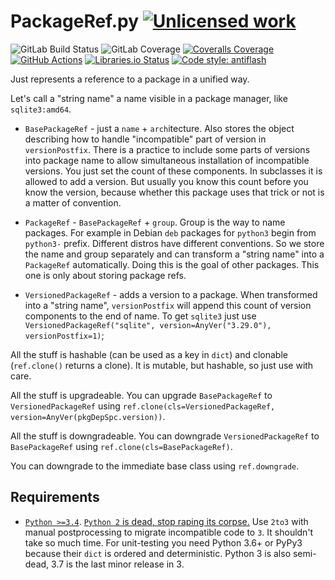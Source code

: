 PackageRef.py [![Unlicensed work](https://raw.githubusercontent.com/unlicense/unlicense.org/master/static/favicon.png)](https://unlicense.org/)
=============
![GitLab Build Status](https://gitlab.com/KOLANICH/PackageRef.py/badges/master/pipeline.svg)
![GitLab Coverage](https://gitlab.com/KOLANICH/PackageRef.py/badges/master/coverage.svg)
[![Coveralls Coverage](https://img.shields.io/coveralls/prebuilder/PackageRef.py.svg)](https://coveralls.io/r/prebuilder/PackageRef.py)
[![GitHub Actions](https://github.com/prebuilder/PackageRef.py/workflows/CI/badge.svg)](https://github.com/prebuilder/PackageRef.py/actions/)
[![Libraries.io Status](https://img.shields.io/librariesio/github/prebuilder/PackageRef.py.svg)](https://libraries.io/github/prebuilder/PackageRef.py)
[![Code style: antiflash](https://img.shields.io/badge/code%20style-antiflash-FFF.svg)](https://github.com/KOLANICH-tools/antiflash.py)

Just represents a reference to a package in a unified way.

Let's call a "string name" a name visible in a package manager, like `sqlite3:amd64`.

* `BasePackageRef` - just a `name` + `arch`itecture. Also stores the object describing how to handle "incompatible" part of version in `versionPostfix`. There is a practice to include some parts of versions into package name to allow simultaneous installation of incompatible versions. You just set the count of these components. In subclasses it is allowed to add a version. But usually you know this count before you know the version, because whether this package uses that trick or not is a matter of convention.

* `PackageRef` - `BasePackageRef` + `group`. Group is the way to name packages. For example in Debian `deb` packages for `python3` begin from `python3-` prefix. Different distros have different conventions. So we store the name and group separately and can transform a "string name" into a `PackageRef` automatically. Doing this is the goal of other packages. This one is only about storing package refs.
* `VersionedPackageRef` - adds a version to a package. When transformed into a "string name", `versionPostfix` will append this count of version components to the end of name. To get `sqlite3` just use `VersionedPackageRef("sqlite", version=AnyVer("3.29.0"), versionPostfix=1)`;

All the stuff is hashable (can be used as a key in `dict`) and clonable (`ref.clone()` returns a clone). It is mutable, but hashable, so just use with care.


All the stuff is upgradeable. You can upgrade `BasePackageRef` to `VersionedPackageRef` using `ref.clone(cls=VersionedPackageRef, version=AnyVer(pkgDepSpc.version))`.

All the stuff is downgradeable. You can downgrade `VersionedPackageRef` to `BasePackageRef` using `ref.clone(cls=BasePackageRef)`.

You can downgrade to the immediate base class using `ref.downgrade`.


Requirements
------------
* [`Python >=3.4`](https://www.python.org/downloads/). [`Python 2` is dead, stop raping its corpse.](https://python3statement.org/) Use `2to3` with manual postprocessing to migrate incompatible code to `3`. It shouldn't take so much time. For unit-testing you need Python 3.6+ or PyPy3 because their `dict` is ordered and deterministic. Python 3 is also semi-dead, 3.7 is the last minor release in 3.
